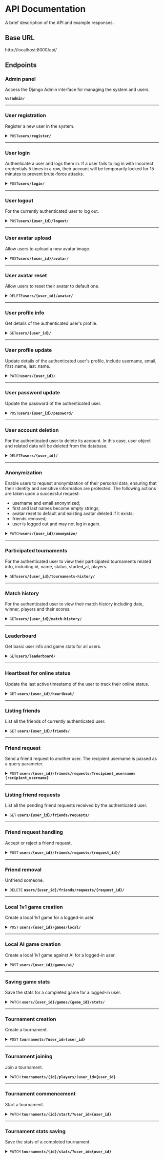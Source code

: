 # API Documentation

A brief description of the API and example responses.

## Base URL

http://localhost:8000/api/

## Endpoints

### Admin panel

Access the Django Admin interface for managing the system and users.

<code>GET</code><code><b>admin/</b></code>

---

### User registration

Register a new user in the system.

<details>
    <summary><code>POST</code><code><b>users/register/</b></code></summary>

- **Expected Request Body**:
    ```json
    {
        "username": "user1",
        "password1": "securepassword123",
        "password2": "securepassword123"
    }
    ```
- **Response**
    - **201**
        ```json
        {
            "id": 1,
            "username": "user1",
            "message": "User created."
        }
        ```
    - **400**
        ```json
        {"errors": {"username": ["A user with that username already exists."]}}
        ```
        ```json
        {"errors":{"password2":["The two password fields didn’t match."]}}
        ```
        ```json
        {
            "errors": {
                "password2": [
                    "This password is too short. It must contain at least 8 characters.",
                    "This password is too common.",
                    "This password is entirely numeric."
                ]
            }
        }
        ```

</details>

---

### User login

Authenticate a user and logs them in. If a user fails to log in with incorrect credentials 5 times in a row, their account will be temporarily locked for 15 minutes to prevent brute-force attacks.

<details>
    <summary><code>POST</code><code><b>users/login/</b></code></summary>

- **Expected Request Body**:
    ```json
    {
        "username": "user1",
        "password": "securepassword123"
    }
    ```
- **Response**
    - **200**
        ```json
        {
            "id": 1,
            "username": "user1",
            "message": "Login successful."
        }
        ```
    - **400**
        ```json
        {"errors": "User is already authenticated."}
        ```
    - **401**
        ```json
        {"errors": "Invalid password."}
        ```
        ```json
        {"errors": "Username does not exist."}
        ```
        ```json
        {"errors": "Username and password are required."}
        ```
    - **403**
        - When the user fails to log in due to incorrect credentials 5 times in a row
            ```json
            {"error": "Locked out due to too many login failures."}
            ```

</details>

---

### User logout

For the currently authenticated user to log out.

<details>
    <summary><code>POST</code><code><b>users/{user_id}/logout/</b></code></summary>

- **Response**
    - **200**
        ```json
        {
            "id": 1,
            "username": "user1",
            "message": "Logout successful."
        }
        ```
    - **401**
        ```json
        {"errors": "User is not authenticated."}
        ```

</details>

---

### User avatar upload

Allow users to upload a new avatar image.

<details>
    <summary><code>POST</code><code><b>users/{user_id}/avatar/</b></code></summary>

- **Expected Request Body**:
    The request should be a `multipart/form-data` request with the following field:
    `avatar: The avatar image file (JPG, JPEG, PNG) to be uploaded.`
- **Response**
    - **200**
        ```json
        {
            "id": 1,
            "username": "user1",
            "message": "Avatar updated.",
            "avatar_url": "/media/avatars/1/<filename>"
        }
        ```
    - **400**
        - When the file extension is not allowed
            ```json
            {
                "errors": {
                    "avatar": [
                        "File extension “gif” is not allowed. Allowed extensions are: jpg, jpeg, png."
                    ]
                }
            }
            ```
        - When the file size exceeds the limit
            ```json
            {
                "errors": {
                    "avatar": [
                        "File size exceeds the limit <MAX_FILE_SIZE> MB."
                    ]
                }
            }
            ```
        - When no file is uploaded
            ```json
            {"errors": "No file uploaded."}
            ```
    - **401**
        ```json
        {"errors": "User is not authenticated."}
        ```

</details>

---

### User avatar reset

Allow users to reset their avatar to default one.

<details>
    <summary><code>DELETE</code><code><b>users/{user_id}/avatar/</b></code></summary>

- **Response**
    - **200**
      ```json
        {
            "id": 1,
            "username": "user1",
            "message": "Avatar reset.",
            "avatar_url": "/static/avatars/default.png"
        }
        ```
    - **401**
        ```json
        {"errors": "User is not authenticated."}
        ```

</details>

---

### User profile info

Get details of the authenticated user's profile.

<details>
    <summary><code>GET</code><code><b>users/{user_id}/</b></code></summary>

- **Response**
    - **200**
        ```json
        {
            "id": 1,
            "username": "user1",
            "avatar": "/media/avatars/1/<filename>",
            "email": "<email>",
            "extra_fields": "..."
        }
        ```
    - **401**
        ```json
        {"errors": "User is not authenticated."}
        ```

</details>

---

### User profile update

Update details of the authenticated user's profile, include username, email, first_name, last_name.


<details>
    <summary><code>PATCH</code><code><b>users/{user_id}/</b></code></summary>

- **Expected Request Body**:
    ```json
    {
        "username": "test_update",
        "email": "test_update@email.com",
        "first_name": "test_update",
        "last_name": "test_update"
    }
- **Response**
    - **200**
        ```json
        {
            "id": 1,
            "username": "test_update",
            "message": "User profile updated."
        }
        ```
    - **401**
        ```json
        {"errors": "User is not authenticated."}
        ```

</details>

---

### User password update

Update the password of the authenticated user.

<details>
    <summary><code>POST</code><code><b>users/{user_id}/password/</b></code></summary>

- **Expected Request Body**:
    ```json
    {
        "old_password": "securepassword123",
        "new_password1": "securepassword456",
        "new_password2": "securepassword456"
    }
- **Response**
    - **200**
        ```json
        {
            "id": 1,
            "username": "user1",
            "message": "User password updated."
        }
        ```
    - **400**
        ```json
        {
            "errors": {
                "new_password2": [
                    "The two password fields didn’t match."
                ]
            }
        }
        ```
        ```json
        {
            "errors": {
                "new_password1": [
                    "New password cannot be the same as the old one."
                ]
            }
        }
        ```
    - **401**
        ```json
        {"errors": "User is not authenticated."}
        ```

</details>

---

### User account deletion

For the authenticated user to delete its account. In this case, user object and related data will be deleted from the database.

<details>
    <summary><code>DELETE</code><code><b>users/{user_id}/</b></code></summary>

- **Response**
    - **200**
        ```json
        {
            "id": 1,
            "username": "user1",
            "message": "Account deleted."
        }
        ```
    - **401**
        ```json
        {"errors": "User is not authenticated."}
        ```

</details>

---

### Anonymization

Enable users to request anonymization of their personal data, ensuring that their identity and sensitive information are protected. The following actions are taken upon a successful request:
- username and email anonymized;
- first and last names become empty strings;
- avatar reset to default and existing avatar deleted if it exists;
- friends removed;
- user is logged out and may not log in again.

<details>
    <summary><code>PATCH</code><code><b>users/{user_id}/anonymize/</b></code></summary>

- **Response** 
    - **200**
        ```json
        {"message": "Your data has been anonymized. Logging out..."}
    - **400**
        ```json
        {"errors": "User is already anonymized."}
        ```
    - **401**
        ```json
        {"errors": "User is not authenticated."}
        ```

</details>

---

### Participated tournaments

For the authenticated user to view their participated tournaments related info, including id, name, status, started_at, players.

<details>
    <summary><code>GET</code><code><b>users/{user_id}/tournaments-history/</b></code></summary>

- **Response** 
    - **200**
        ```json
        {
            "participated_tournaments": [
                {
                    "id": 1,
                    "name": "Player1's game",
                    "status": "PENDING",
                    "started_at": null,
                    "players": [
                        "user1",
                        "user2",
                        "user3"
                    ]
                }
                "... more items ..."
            ]
        }
    - **401**
        ```json
        {"errors": "User is not authenticated."}
        ```

</details>

---

### Match history

For the authenticated user to view their match history including date, winner, players and their scores.

<details>
    <summary><code>GET</code><code><b>users/{user_id}/match-history/</b></code></summary>

- **Response**
    - **200**
        ```json
        {
            "match_history": [
                {
                    "game_id": 2,
                    "date_played": "YYYY-MM-DDTHH:MM:SS.sssZ",
                    "player1:": "user1",
                    "player2": "user2",
                    "winner": "user2",
                    "player1_score": 7,
                    "player2_score": 10
                },
                {
                    "game_id": 1,
                    "date_played": "YYYY-MM-DDTHH:MM:SS.sssZ",
                    "player1:": "user1",
                    "player2": "user2",
                    "winner": "user1",
                    "player1_score": 10,
                    "player2_score": 8
                }
                "... more items ..."
            ]
        }
        ```
    - **401**
        ```json
        {"errors": "User is not authenticated."}
        ```

</details>

---

### Leaderboard

Get basic user info and game stats for all users.

<details>
    <summary><code>GET</code><code><b>users/leaderboard/</b></code></summary>

- **Response**
    - **200**
        ```json
        [
            {
                "id": 1,
                "username": "user1",
                "avatar": "/media/avatars/1/<filename>",
                "total_wins": 10,
                "win_rate": 75.0,
                "rank": 1,
            },
            {
                "id": 2,
                "username": "user2",
                "avatar": "/media/avatars/2/<filename>",
                "total_wins": 10,
                "win_rate": 50.0,
                "rank": 2,
            }
            "... more items ..."
        ]
        ```

</details>

---

### Heartbeat for online status

Update the last active timestamp of the user to track their online status.

<details>
    <summary>
        <code>GET</code>
        <code><b>users/{user_id}/heartbeat/</b></code>
    </summary>

- **Response**
    - **200**
        ```json
        {"message": "Heartbeat updated."}
    - **401**
        ```json
        {"errors": "User is not authenticated."}
        ```

</details>

---

### Listing friends

List all the friends of currently authenticated user.

<details>
    <summary>
        <code>GET</code>
        <code><b>users/{user_id}/friends/</b></code>
    </summary>

- **Response**
    - **200**
        ```json
        {
            "friends": [
                {
                    "id": 2,
                    "username": "user2",
                    "avatar": "/media/avatars/2/<filename>"
                }
                "... more items ..."
            ]
        }
        ```
    - **401**
        - When the user is not authenticated
            ```json
            {"errors": "User is not authenticated."}
            ```

</details>

---

### Friend request

Send a friend request to another user. The recipient username is passed as a query parameter.

<details>
    <summary>
        <code>POST</code>
        <code><b>users/{user_id}/friends/requests/?recipient_username={recipient_username}</b></code>
    </summary>

- **Response**
    - **201**
        ```json
        {"message": "Friend request sent."}
        ```
    - **400**
        - When the user_id in url matches the authenticated user's id
            ```json
            {"errors": "You cannot send a friend request to yourself."}
            ```
        - When no recipient_username query param is passed
            ```json
            {"errors": "Missing recipient_username query parameter."}
            ```
        - When the same request has been sent earlier
            ```json
            {"errors": "Friend request already sent."}
            ```
        - When recipient is already a friend of the user
            ```json
            {"errors": "Already friends with this user."}
            ```
    - **401**
        - When the user is not authenticated
            ```json
            {"errors": "User is not authenticated."}
            ```
    - **404**
        - When the recipient's id does not exist in database
            ```json
            {"errors": "Recipient of the friend request not found."}
            ```

</details>

---

### Listing friend requests

List all the pending friend requests received by the authenticated user.

<details>
    <summary>
        <code>GET</code>
        <code><b>users/{user_id}/friends/requests/</b></code>
    </summary>

- **Response**
    - **200**
        ```json
        {
            "friend_requests": [
                {
                    "id": 1,
                    "sender": "user1",
                    "sent at": "YYYY-MM-DDTHH:MM:SS.sssZ"
                }
                "... more items ..."
            ]
        }
        ```
    - **401**
        ```json
        {"errors": "User is not authenticated."}
        ```

</details>

---

### Friend request handling

Accept or reject a friend request.

<details>
    <summary>
        <code>POST</code>
        <code><b>users/{user_id}/friends/requests/{request_id}/</b></code>
    </summary>

- **Expected Request Body**:
    ```json
    {"accepted": true}
    ```
    - `accepted` (**boolean**): Can be **true** or **false** depending on whether the user accepts or rejects.
- **Response**
    - **200**
        ```json
        {"message": "Friend request accepted/rejected."}
        ```
    - **401**
        ```json
        {"errors": "User is not authenticated."}
        ```
    - **404**
        ```json
        {"errors": "friend request not found"}
        ```

</details>

---

### Friend removal

Unfriend someone.

<details>
    <summary>
        <code>DELETE</code>
        <code><b>users/{user_id}/friends/requests/{request_id}/</b></code>
    </summary>

- **Response**
    - **204**
    - **400**
        ```json
        {"errors": "Not friends with this user(id=5)."}
        ```
    - **401**
        ```json
        {"errors": "User is not authenticated."}
        ```

</details>

---

### Local 1v1 game creation

Create a local 1v1 game for a logged-in user.

<details>
    <summary>
        <code>POST</code>
        <code><b>users/{user_id}/games/local/</b></code>
    </summary>

- **Response**
    - **201**
        ```json
        {
            "message": "Local game created.",
            "game_id": 1
        }
        ```
    - **401**
        ```json
        {"errors": "User is not authenticated."}
        ```

</details>

---

### Local AI game creation

Create a local 1v1 game against AI for a logged-in user.

<details>
    <summary>
        <code>POST</code>
        <code><b>users/{user_id}/games/ai/</b></code>
    </summary>

- **Response**
    - **201**
        ```json
        {
            "message": "AI game created.",
            "game_id": 2
        }
        ```
    - **401**
        ```json
        {"errors": "User is not authenticated."}
        ```

</details>

---

### Saving game stats

Save the stats for a completed game for a logged-in user.

<details>
    <summary>
        <code>PATCH</code>
        <code><b>users/{user_id}/games/{game_id}/stats/</b></code>
    </summary>

- **Expected Request Body**:
    ```json
    {
        "player1_score": 6,
        "player2_score": 10
    }
    ```
- **Response**
    - **200**
        ```json
        {"message": "Game stats saved."}
        ```
    - **400**
        - When the data in Json payload is malformed
            ```json
            {"errors": "Invalid JSON input."}
            ```
        - When errors occur during the form validation
            ```json
            {
                "errors": {
                    "player2_score": [
                        "This field is required."
                    ]
                }
            }
            ```
    - **401**
        ```json
        {"errors": "User is not authenticated."}
        ```
    - **403**
        - When the logged-in user is not a player of the game
            ```json
            {"errors": "You are not part of this game."}
            ```
    - **404**
        ```json
        {"errors": "Game not found."}
        ```

</details>

---

### Tournament creation

Create a tournament.

<details>
    <summary>
        <code>POST</code>
        <code><b>tournaments/?user_id={user_id}</b></code>
    </summary>

- **Expected Request Body**:
    ```json
    {
        "tournament_name": "",
        "display_name": "player1"
    }
    ```
- **Response**
    - **201**
        ```json
        {
            "message": "Tournament created.",
            "tournament_id": 1,
            "tournament_name": "player1's tournament"
        }
        ```
    - **400**
        - When the data in Json payload is malformed
            ```json
            {"errors": "Invalid JSON input."}
            ```
        - When errors occur during the form validation
            ```json
            {
                "errors": {
                    "display_name": [
                        "This field is required."
                    ]
                }
            }
            ```
        - When user_id is not passed as query param
            ```json
            {"errors": "Missing user_id query parameter."}
            ```
        - When invalid user_id is passed, e.g. a string
            ```json
            {"errors": "Invalid user_id value passed in query param."}
            ```
    - **401**
        ```json
        {"errors": "User is not authenticated."}
        ```
    - **404**
        - When user is not found with given user_id
            ```json
            {"errors": "User not found with user_id {user_id}."}
            ```

</details>

---

### Tournament joining

Join a tournament.

<details>
    <summary>
        <code>PATCH</code>
        <code><b>tournaments/{id}/players/?user_id={user_id}</b></code>
    </summary>

- **Expected Request Body**:
    ```json
    {"display_name": "player2"}
    ```
- **Response**
    - **200**
        ```json
        {
            "message": "player2 joined tournament.",
            "tournament_id": 1,
            "tournament_name": "player1's tournament"
        }
        ```
    - **400**
        ```json
        {"errors": "Invalid JSON input."}
        ```
        ```json
        {
            "errors": {
                "display_name": [
                    "This field is required."
                ]
            }
        }
        ```
        ```json
        {"errors": "Missing user_id query parameter."}
        ```
        ```json
        {"errors": "Invalid user_id value passed in query param."}
        ```
        ```json
        {"errors": "['Tournament has already started/completed.']"}
        ```
        ```json
        {"errors": "['Tournament is full']"}
        ```
        ```json
        {"errors": "['You are already in this tournament.']"}
        ```
        ```json
        {"errors": "['Display name is already taken in this tournament. Choose another.']"}
        ```
    - **401**
        ```json
        {"errors": "User is not authenticated."}
        ```
    - **404**
        ```json
        {"errors": "User not found with user_id {user_id}."}
        ```
        ```json
        {"errors": "Tournament not found with tournament_id {tournament_id}."}
        ```

</details>

---

### Tournament commencement

Start a tournament.

<details>
    <summary>
        <code>PATCH</code>
        <code><b>tournaments/{id}/start/?user_id={user_id}</b></code>
    </summary>

- **Response**
    - **200**
        ```json
        {
            "message": "Tournament started.",
            "tournament_id": 1,
            "tournament_name": "player1's tournament"
        }
        ```
    - **400**
        ```json
        {"errors": "Missing user_id query parameter."}
        ```
        ```json
        {"errors": "Invalid user_id value passed in query param."}
        ```
        ```json
        {"errors": "['Tournament has already started/completed.']"}
        ```
        ```json
        {"errors": "['Cannot start tournament with less than 3 players.']"}
        ```
        ```json
        {"errors": "['Only tournament players can start the tournament.']"}
        ```
    - **401**
        ```json
        {"errors": "User is not authenticated."}
        ```
    - **404**
        ```json
        {"errors": "User not found with user_id {user_id}."}
        ```
        ```json
        {"errors": "Tournament not found with tournament_id {tournament_id}."}
        ```

</details>

---

### Tournament stats saving

Save the stats of a completed tournament.

<details>
    <summary>
        <code>PATCH</code>
        <code><b>tournaments/{id}/stats/?user_id={user_id}</b></code>
    </summary>

- **Expected Request Body**:
    ```json
    {"winner_id": 2}
    ```
- **Response**
    - **200**
        ```json
        {
            "message": "Tournament stats saved.",
            "tournament_id": 1,
            "tournament_name": "player1's tournament"
        }
        ```
    - **400**
        ```json
        {"errors": "Invalid JSON input."}
        ```
        ```json
        {"errors": "Missing winner_id field in request body."}
        ```
        ```json
        {"errors": "Missing user_id query parameter."}
        ```
        ```json
        {"errors": "Invalid user_id value passed in query param."}
        ```
        ```json
        {"errors": "['Only tournament players can save stats.']"}
        ```
        ```json
        {"errors": "['Tournament is not active.']"}
        ```
        ```json
        {"errors": "['Winner must be a player in the tournament.']"}
        ```
    - **401**
        ```json
        {"errors": "User is not authenticated."}
        ```
    - **404**
        ```json
        {"errors": "User not found with user_id {user_id}."}
        ```
        ```json
        {"errors": "Tournament not found with tournament_id {tournament_id}."}
        ```
        ```json
        {"errors": "Winner not found with winner_id {winner_id}."}
        ```

</details>
